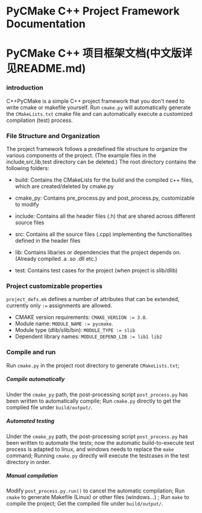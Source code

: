 # PyCMake C++ Project Framework Documentation
# PyCMake C++ 项目框架文档(中文版详见README.md)

### introduction
C++PyCMake is a simple C++ project framework that you don't need to write cmake or makefile yourself. Run `cmake.py` will automatically generate the `CMakeLists.txt` cmake file and can automatically execute a customized compilation (test) process.

### File Structure and Organization

The project framework follows a predefined file structure to organize the various components of the project. 
(The example files in the include,src,lib,test directory can be deleted.)
The root directory contains the following folders:

- build: Contains the CMakeLists for the build and the compiled c++ files, which are created/deleted by cmake.py
- cmake_py: Contains pre_process.py and post_process.py, customizable to modify

- include: Contains all the header files (.h) that are shared across different source files
- src: Contains all the source files (.cpp) implementing the functionalities defined in the header files
- lib: Contains libaries or dependencies that the project depends on.(Already compiled .a .so .dll etc.)
- test: Contains test cases for the project (when project is slib/dlib)

### Project customizable properties
`project_defs.mk` defines a number of attributes that can be extended, currently only `:=` assignments are allowed.

- CMAKE version requirements: `CMAKE_VERSION := 3.0`.
- Module name: `MODULE_NAME := pycmake`.
- Module type (dlib/slib/bin): `MODULE_TYPE := slib`
- Dependent library names: `MODULE_DEPEND_LIB := lib1 lib2`

### Compile and run
Run `cmake.py` in the project root directory to generate `CMakeLists.txt`;

##### Compile automatically
Under the `cmake_py` path, the post-processing script `post_process.py` has been written to automatically compile;
Run `cmake.py` directly to get the compiled file under `build/output/`.

##### Automated testing
Under the `cmake_py` path, the post-processing script `post_process.py` has been written to automate the tests;
now the automatic build-to-execute test process is adapted to linux, and windows needs to replace the `make` command;
Running `cmake.py` directly will execute the testcases in the test directory in order.

##### Manual compilation
Modify `post_process.py.run()` to cancel the automatic compilation;
Run `cmake` to generate Makefile (Linux) or other files (windows...) ;
Run `make` to compile the project;
Get the compiled file under `build/output/`.